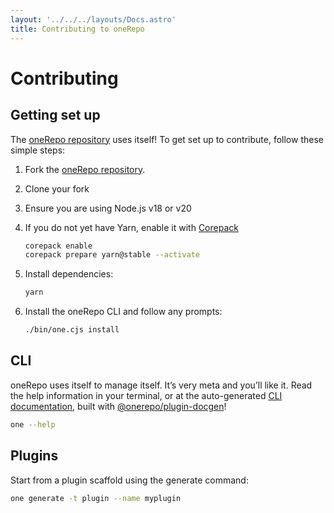 ```yaml
---
layout: '../../../layouts/Docs.astro'
title: Contributing to oneRepo
---
```


# Contributing

## Getting set up

The [oneRepo repository](https://github.com/paularmstrong/onerepo) uses itself! To get set up to contribute, follow these simple steps:

1. Fork the [oneRepo repository](https://github.com/paularmstrong/onerepo/fork).
2. Clone your fork
3. Ensure you are using Node.js v18 or v20
4. If you do not yet have Yarn, enable it with [Corepack](https://nodejs.org/docs/latest-v18.x/api/corepack.html)

   ```sh
   corepack enable
   corepack prepare yarn@stable --activate
   ```

5. Install dependencies:

   ```sh
   yarn
   ```

6. Install the oneRepo CLI and follow any prompts:

   ```sh
   ./bin/one.cjs install
   ```

## CLI

oneRepo uses itself to manage itself. It’s very meta and you’ll like it. Read the help information in your terminal, or at the auto-generated [CLI documentation](/docs/contributing/cli/), built with [@onerepo/plugin-docgen](/docs/plugins/docgen/)!

```sh
one --help
```

## Plugins

Start from a plugin scaffold using the generate command:

```sh
one generate -t plugin --name myplugin
```
